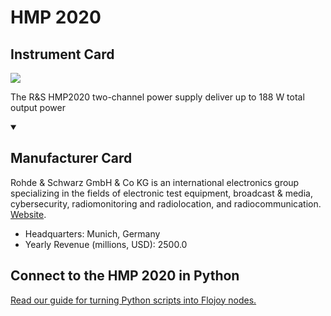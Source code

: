 
# HMP 2020

## Instrument Card

<img src="https://v5.airtableusercontent.com/v1/19/19/1691539200000/6o6aZV50H-bQGJsDATBIBg/Gj3e639-omx11wNfxMuuPCcXehh79NoyM4aNOao-w7kMv4aNcL6YTiDHX1yuSkTQUPKXgrLw2GjMHFzCyZz-vYPp6dYWoEFqxv5WMmgIcOc/x9yAda-Rtn9xCu_V40Sj2k9IiidchZ9vmJTvhhpza2o"/>
<p>The R&S HMP2020 two-channel power supply deliver up to 188 W total output power</p>

<details open>
<summary><h2>Manufacturer Card</h2></summary>

Rohde & Schwarz GmbH & Co KG is an international electronics group specializing in the fields of electronic test equipment, broadcast & media, cybersecurity, radiomonitoring and radiolocation, and radiocommunication. <a href="https://www.rohde-schwarz.com/ca/home_48230.html">Website</a>.

<ul>
  <li>Headquarters: Munich, Germany</li>
  <li>Yearly Revenue (millions, USD): 2500.0</li>
</ul>
</details>

## Connect to the HMP 2020 in Python

[Read our guide for turning Python scripts into Flojoy nodes.](https://docs.flojoy.ai/custom-nodes/creating-custom-node/)


